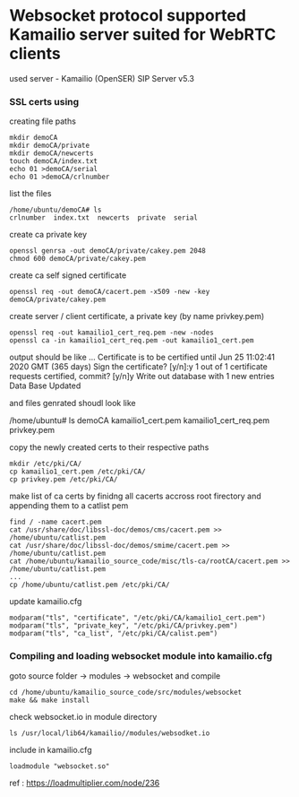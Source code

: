 # Websocket protocol supported Kamailio server suited for WebRTC clients 

used server  - Kamailio (OpenSER) SIP Server v5.3 


### SSL certs using 

creating file paths 
```
mkdir demoCA
mkdir demoCA/private
mkdir demoCA/newcerts
touch demoCA/index.txt
echo 01 >demoCA/serial
echo 01 >demoCA/crlnumber
```

list the files 
```
/home/ubuntu/demoCA# ls
crlnumber  index.txt  newcerts  private  serial
```

create ca private key
```
openssl genrsa -out demoCA/private/cakey.pem 2048
chmod 600 demoCA/private/cakey.pem
```

create ca self signed certificate
```
openssl req -out demoCA/cacert.pem -x509 -new -key demoCA/private/cakey.pem
```

create server / client certificate, a private key (by name privkey.pem)
```
openssl req -out kamailio1_cert_req.pem -new -nodes
openssl ca -in kamailio1_cert_req.pem -out kamailio1_cert.pem
```

output should be like 
...
Certificate is to be certified until Jun 25 11:02:41 2020 GMT (365 days)
Sign the certificate? [y/n]:y
1 out of 1 certificate requests certified, commit? [y/n]y
Write out database with 1 new entries
Data Base Updated

and files genrated shoudl look like

/home/ubuntu# ls 
 demoCA  kamailio1_cert.pem kamailio1_cert_req.pem privkey.pem

copy the newly created certs to their respective paths
```
mkdir /etc/pki/CA/
cp kamailio1_cert.pem /etc/pki/CA/
cp privkey.pem /etc/pki/CA/
```
make list of ca certs by finidng all cacerts accross root firectory and appending them to a catlist pem
```
find / -name cacert.pem
cat /usr/share/doc/libssl-doc/demos/cms/cacert.pem >> /home/ubuntu/catlist.pem
cat /usr/share/doc/libssl-doc/demos/smime/cacert.pem >> /home/ubuntu/catlist.pem
cat /home/ubuntu/kamailio_source_code/misc/tls-ca/rootCA/cacert.pem >> /home/ubuntu/catlist.pem
...
cp /home/ubuntu/catlist.pem /etc/pki/CA/
```

update kamailio.cfg  
```
modparam("tls", "certificate", "/etc/pki/CA/kamailio1_cert.pem")
modparam("tls", "private_key", "/etc/pki/CA/privkey.pem")
modparam("tls", "ca_list", "/etc/pki/CA/calist.pem")
```

### Compiling and loading websocket module into kamailio.cfg

goto source folder -> modules -> websocket and compile 
```
cd /home/ubuntu/kamailio_source_code/src/modules/websocket
make && make install
```
check websocket.io in module directory 
```
ls /usr/local/lib64/kamailio//modules/websodket.io
```
include in kamailio.cfg
```
loadmodule "websocket.so"
```

ref : https://loadmultiplier.com/node/236

